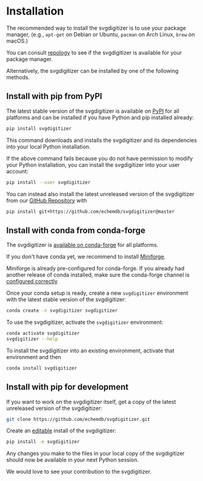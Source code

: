 Installation
============

The recommended way to install the svgdigitizer is to use your package manager,
(e.g., `apt-get` on Debian or Ubuntu, `pacman` on Arch Linux, `brew` on macOS.)

You can consult [repology](https://repology.org/project/python:svgdigitizer/packages)
to see if the svgdigitizer is available for your package manager.

Alternatively, the svgdigitizer can be installed by one of the following
methods.

Install with pip from PyPI
--------------------------

The latest stable version of the svgdigitizer is available on
[PyPI](https://pypi.org/project/svgdigitizer/) for all platforms and can be
installed if you have Python and pip installed already:

```sh
pip install svgdigitizer
```

This command downloads and installs the svgdigitizer and its dependencies into
your local Python installation.

If the above command fails because you do not have permission to modify your
Python installation, you can install the svgdigitizer into your user account:

```sh
pip install --user svgdigitizer
```

You can instead also install the latest unreleased version of the svgdigitizer
from our [GitHub Repository](https://github.com/echemdb/svgdigitizer) with

```sh
pip install git+https://github.com/echemdb/svgdigitizer@master
```

Install with conda from conda-forge
-----------------------------------

The svgdigitizer is [available on
conda-forge](https://github.com/conda-forge/svgdigitizer-feedstock) for all
platforms.

If you don't have conda yet, we recommend to install
[Miniforge](https://github.com/conda-forge/miniforge#miniforge3).

Miniforge is already pre-configured for conda-forge. If you already had another
release of conda installed, make sure the conda-forge channel is
[configured correctly](https://conda-forge.org/docs/user/introduction.html#how-can-i-install-packages-from-conda-forge)

Once your conda setup is ready, create a new `svgdigitizer` environment with
the latest stable version of the svgdigitizer:

```sh
conda create -n svgdigitizer svgdigitizer
```

To use the svgdigitizer, activate the `svgdigitizer` environment:

```sh
conda activate svgdigitizer
svgdigitizer --help
```

To install the svgdigitizer into an existing environment, activate that environment and then

```sh
conda install svgdigitizer
```

Install with pip for development
--------------------------------

If you want to work on the svgdigitizer itself, get a copy of the latest
unreleased version of the svgdigitizer:

```sh
git clone https://github.com/echemdb/svgdigitizer.git
```

Create an [editable](https://pip.pypa.io/en/stable/cli/pip_install/#editable-installs) install of the svgdigitizer:

```sh
pip install -e svgdigitizer
```

Any changes you make to the files in your local copy of the svgdigitizer should
now be available in your next Python session.

We would love to see your contribution to the svgdigitizer.
